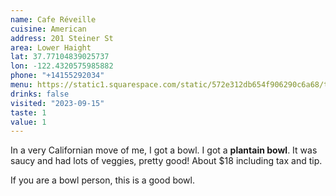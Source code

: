 ```yaml
---
name: Cafe Réveille
cuisine: American
address: 201 Steiner St
area: Lower Haight
lat: 37.77104839025737
lon: -122.4320575985882
phone: "+14155292034"
menu: https://static1.squarespace.com/static/572e312db654f906290c6a68/t/60959bb6831a7760b622a73f/1620417463496/haightlunch.pdf
drinks: false
visited: "2023-09-15"
taste: 1
value: 1
---
```


In a very Californian move of me, I got a bowl. I got a **plantain bowl**. It was saucy and had lots of veggies, pretty good! About $18 including tax and tip.

If you are a bowl person, this is a good bowl.
